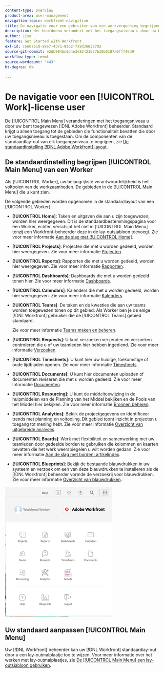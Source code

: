 ```yaml
---
content-type: overview
product-area: user-management
navigation-topic: workfront-navigation
title: De navigatie voor een gebruiker van een werkvergunning begrijpen
description: Het hoofdmenu verandert met het toegangsniveau u door uw bent toegewezen [!DNL Adobe Workfront] beheerder. Standaard krijgt u alleen toegang tot de gebieden die functionaliteit bevatten die door uw toegangsniveau is toegestaan.
author: Lisa
feature: Get Started with Workfront
exl-id: c6e67518-a9e7-4b71-93d2-7a9d36633792
source-git-commit: e2db904bc5b4e3682421677b30b0187a6fff46d9
workflow-type: tm+mt
source-wordcount: '443'
ht-degree: 0%

---
```


# De navigatie voor een [!UICONTROL Work]-license user

De [!UICONTROL Main Menu] veranderingen met het toegangsniveau u door uw bent toegewezen [!DNL Adobe Workfront] beheerder. Standaard krijgt u alleen toegang tot de gebieden die functionaliteit bevatten die door uw toegangsniveau is toegestaan. Om de componenten van de standaardlay-out van elk toegangsniveau te begrijpen, zie [De standaardinstelling [!DNL Adobe Workfront] layout](../../../administration-and-setup/customize-workfront/use-layout-templates/about-the-default-wf-layout.md).

## De standaardinstelling begrijpen [!UICONTROL Main Menu] van een Worker

Als [!UICONTROL Worker], uw belangrijkste verantwoordelijkheid is het voltooien van de werkzaamheden. De gebieden in de [!UICONTROL Main Menu] die u kunt zien.

De volgende gebieden worden opgenomen in de standaardlayout van een [!UICONTROL Worker]:

* **[!UICONTROL Home]**: Taken en uitgaven die aan u zijn toegewezen, worden hier weergegeven. Dit is de standaardbestemmingspagina voor een Worker, echter, verschijnt het niet in [!UICONTROL Main Menu] tenzij een Workfront-beheerder deze in de lay-outsjabloon toevoegt.  Zie voor meer informatie [Aan de slag met [!UICONTROL Home]](../../../workfront-basics/using-home/using-the-home-area/get-started-with-home.md).

* **[!UICONTROL Projects]**: Projecten die met u worden gedeeld, worden hier weergegeven. Zie voor meer informatie [Projecten](../../../manage-work/projects/projects-overview.md).

* **[!UICONTROL Reports]**: Rapporten die met u worden gedeeld, worden hier weergegeven. Zie voor meer informatie [Rapporten](../../../reports-and-dashboards/reports/reports-overview.md).

* **[!UICONTROL Dashboards]**: Dashboards die met u worden gedeeld tonen hier. Zie voor meer informatie [Dashboards](../../../reports-and-dashboards/dashboards/dashboards-overview.md).

* **[!UICONTROL Calendars]**: Kalenders die met u worden gedeeld, worden hier weergegeven. Zie voor meer informatie [Kalenders](../../../reports-and-dashboards/reports/calendars/calendars.md).

* **[!UICONTROL Teams]**: De taken en de kwesties die aan uw teams worden toegewezen tonen op dit gebied. Als Worker ben je de enige [!DNL Workfront] gebruiker die de [!UICONTROL Teams] gebied standaard.

  Zie voor meer informatie [Teams maken en beheren](../../../people-teams-and-groups/create-and-manage-teams/create-and-mange-teams.md).

* **[!UICONTROL Requests]**: U kunt verzoeken verzenden en verzoeken controleren die u of uw teamleden hier hebben ingediend. Zie voor meer informatie [Verzoeken](../../../manage-work/requests/requests-overview.md).

* **[!UICONTROL Timesheets]**: U kunt hier uw huidige, toekomstige of oude tijdbladen openen. Zie voor meer informatie [Timesheets](../../../timesheets/timesheets-all.md).

* **[!UICONTROL Documents]**: U kunt hier documenten uploaden of documenten reviseren die met u worden gedeeld. Zie voor meer informatie [Documenten](../../../documents/documents-overview.md).

* **[!UICONTROL Resourcing]**: U kunt de middeltoewijzing in de hulpmiddelen van de Planning van het Middel bekijken en de Pools van het Middel hier bekijken. Zie voor meer informatie [Bronnen beheren](../../../resource-mgmt/manage-resources.md).

* **[!UICONTROL Analytics]**: Bekijk de projectgegevens en identificeer trends met planning en voltooiing. Dit gebied toont inzicht in projecten u toegang tot mening hebt. Zie voor meer informatie [Overzicht van uitgebreide analyses](../../../enhanced-analytics/enhanced-analytics-overview.md).

* **[!UICONTROL Boards]**: Werk met flexibiliteit en samenwerking met uw teamleden door gedeelde borden te gebruiken die kolommen en kaarten bevatten die het werk weerspiegelen u wilt worden gedaan. Zie voor meer informatie [Aan de slag met borden: artikelindex](../../../agile/get-started-with-boards/get-started-with-boards.md).

* **[!UICONTROL Blueprints]**: Bekijk de bestaande blauwdrukken in uw systeem en verzoek om een van deze blauwdrukken te installeren als de [!DNL Workfront] beheerder vormde de verzoekrij voor blauwdrukken. Zie voor meer informatie [Overzicht van blauwdrukken](../../../administration-and-setup/blueprints/blueprints-overview.md).

![](assets/worker-main-menu-350x426.png)

## Uw standaard aanpassen [!UICONTROL Main Menu]

Uw [!DNL Workfront] beheerder kan uw [!DNL Workfront] standaardlay-out door u een lay-outmalplaatje toe te wijzen. Voor meer informatie over het werken met lay-outmalplaatjes, zie  [De [!UICONTROL Main Menu] een lay-outsjabloon gebruiken](../../../administration-and-setup/customize-workfront/use-layout-templates/customize-main-menu.md).
